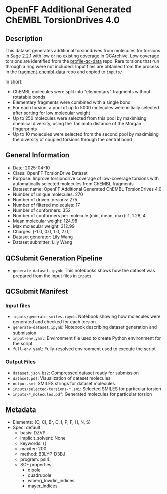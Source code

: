 # OpenFF Additional Generated ChEMBL TorsionDrives 4.0

## Description

This dataset generates additional torsiondrives from molecules for torsions in Sage 2.2.1 with low or no existing coverage in QCArchive.
Low coverage torsions are identified from the [profile-qc-data](https://github.com/lilyminium/profile-qc-data) repo.
Rare torsions that run through a ring were not included.
Input files are obtained from the process in the [fragment-chembl-data](https://github.com/lilyminium/fragment-chembl-data/commit/d94c9fc4be6945c4e680b2bb5b31a2693c4b772b) repo and copied to `inputs/`.

In short:

- ChEMBL molecules were split into "elementary" fragments without rotatable bonds
- Elementary fragments were combined with a single bond
- For each torsion, a pool of up to 5000 molecules were initially selected after sorting for low molecular weight
- Up to 250 molecules were selected from this pool by maximising chemical diversity, using the Tanimoto distance of the Morgan fingerprints
- Up to 10 molecules were selected from the second pool by maximising the diversity of coupled torsions through the central bond



## General Information

* Date: 2025-04-10
* Class: OpenFF TorsionDrive Dataset
* Purpose: Improve torsiondrive coverage of low-coverage torsions with automatically selected molecules from ChEMBL fragments
* Dataset name: OpenFF Additional Generated ChEMBL TorsionDrives 4.0
* Number of unique molecules: 270
* Number of driven torsions: 275
* Number of filtered molecules: 17
* Number of conformers: 352
* Number of conformers per molecule (min, mean, max): 1, 1.28, 4
* Mean molecular weight: 124.98
* Max molecular weight: 312.99
* Charges: [-1.0, 0.0, 1.0, 2.0]
* Dataset generator: Lily Wang
* Dataset submitter: Lily Wang

## QCSubmit Generation Pipeline

* `generate-dataset.ipynb`: This notebooks shows how the dataset was prepared from the
  input files in `inputs`.

## QCSubmit Manifest

### Input files
* `inputs/generate-smiles.ipynb`: Notebook showing how molecules were generated and checked for each torsion.
* `generate-dataset.ipynb`: Notebook describing dataset generation and submission
* `input-env.yaml`: Environment file used to create Python environment for the script
* `full-env.yaml`: Fully-resolved environment used to execute the script

### Output Files
* `dataset.json.bz2`: Compressed dataset ready for submission
* `dataset.pdf`: Visualization of dataset molecules
* `output.smi`: SMILES strings for dataset molecules
* `inputs/selected-torsions-*.smi`: Selected SMILES for particular torsion
* `inputs/*_molecules.pdf`: Generated molecules for particular torsion


## Metadata
* Elements: {O, Cl, Br, C, I, P, F, H, N, S}
* Spec: default
  * basis: DZVP
  * implicit_solvent: None
  * keywords: {}
  * maxiter: 200
  * method: B3LYP-D3BJ
  * program: psi4
  * SCF properties:
    * dipole
    * quadrupole
    * wiberg_lowdin_indices
    * mayer_indices

